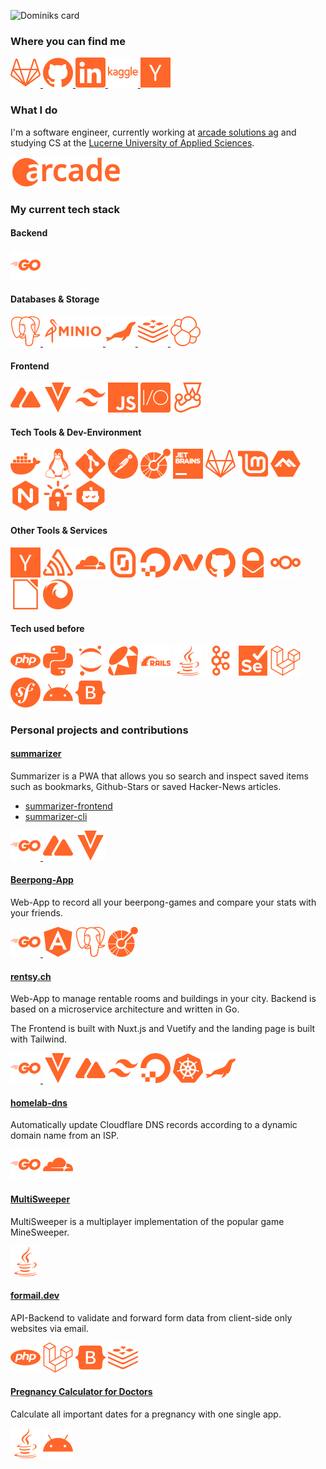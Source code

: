![Dominiks card](https://cardivo.vercel.app/api?name=Dominik&description=Software%20Engineer&image=https://avatars.githubusercontent.com/u/23583759?v=4&site=https://gitlab.com/dominikstraessle&pattern=topography&colorPattern=%23FF6629&opacity=0.2&fontColor=%23FF6629&github=dominikstraessle&linkedin=dominik-strässle)

### Where you can find me

<a href="https://gitlab.com/dominikstraessle" target="_blank">
<img height="48" src="assets/gitlab.svg" alt="gitlab">
</a>

<a href="https://github.com/dominikstraessle/" target="_blank">
<img height="48" src="assets/github.svg" alt="github">
</a>

<a href="https://www.linkedin.com/in/dominikstraessle/" target="_blank">
<img height="48" src="assets/linkedin.svg" alt="linkedin">
</a>

<a href="https://www.kaggle.com/dominikstraessle" target="_blank">
<img height="48" src="assets/kaggle.svg" alt="kaggle">
</a>

<a href="https://news.ycombinator.com/user?id=dominikstr" target="_blank">
<img height="48" src="assets/ycombinator.svg" alt="ycombinator">
</a>

### What I do
I'm a software engineer, currently working at [arcade solutions ag](https://www.arcade.ch/) and studying CS at the [Lucerne University of Applied Sciences](https://www.hslu.ch/en/lucerne-school-of-information-technology/).

<p>
<img height="48" src="assets/arc.svg" alt="arcade solutions ag">
</p>

### My current tech stack
#### Backend
<a href="https://go.dev/" target="_blank">
<img height="48" src="assets/go.svg" alt="go">
</a>

#### Databases & Storage
<a href="https://www.postgresql.org/" target="_blank">
<img height="48" src="assets/postgresql.svg" alt="postgresql">
</a>
<a href="https://min.io/" target="_blank">
<img height="48" src="assets/minioio-ar21.svg" alt="minioio">
</a>
<a href="https://mariadb.org//" target="_blank">
<img height="48" src="assets/mariadb.svg" alt="mariadb">
</a>
<a href="https://redis.io/" target="_blank">
<img height="48" src="assets/redis.svg" alt="redis">
</a>
<a href="https://www.elastic.co/elasticsearch/" target="_blank">
<img height="48" src="assets/elastic.svg" alt="elastic">
</a>

#### Frontend
<p>
<img height="48" src="assets/nuxtdotjs.svg" alt="nuxtjs">
<img height="48" src="assets/vuetify.svg" alt="vuetify">
<img height="48" src="assets/tailwindcss.svg" alt="tailwindcss">
<img height="48" src="assets/javascript.svg" alt="javascript">
<img height="48" src="assets/webdriverio.svg" alt="webdriverio">
<img height="48" src="assets/jest.svg" alt="jest">
</p>

#### Tech Tools & Dev-Environment
<p>
<img height="48" src="assets/docker.svg" alt="docker">
<img height="48" src="assets/linux.svg" alt="linux">
<img height="48" src="assets/git.svg" alt="git">
<img height="48" src="assets/postman.svg" alt="postman">
<img height="48" src="assets/openapiinitiative.svg" alt="openapiinitiative">
<img height="48" src="assets/jetbrains.svg" alt="jetbrains">
<img height="48" src="assets/gitlab.svg" alt="gitlab">
<img height="48" src="assets/linuxmint.svg" alt="linuxmint">
<img height="48" src="assets/alpinelinux.svg" alt="alpinelinux">
<img height="48" src="assets/nginx.svg" alt="nginx">
<img height="48" src="assets/letsencrypt.svg" alt="letsencrypt">
<img height="48" src="assets/dependabot.svg" alt="dependabot">
</p>

#### Other Tools & Services
<p>
<img height="48" src="assets/ycombinator.svg" alt="ycombinator">
<img height="48" src="assets/sentry.svg" alt="sentry">
<img height="48" src="assets/cloudflare.svg" alt="cloudflare">
<img height="48" src="assets/scaleway.svg" alt="scaleway">
<img height="48" src="assets/digitalocean.svg" alt="digitalocean">
<img height="48" src="assets/namecheap.svg" alt="namecheap">
<img height="48" src="assets/github.svg" alt="github">
<img height="48" src="assets/protonmail.svg" alt="protonmail.svg">
<img height="48" src="assets/nextcloud.svg" alt="nextcloud.svg">
<img height="48" src="assets/libreoffice.svg" alt="libreoffice">
<img height="48" src="assets/firefox.svg" alt="firefox">
</p>

#### Tech used before
<p>
<img height="48" src="assets/php.svg" alt="php">
<img height="48" src="assets/python.svg" alt="python">
<img height="48" src="assets/jupyter.svg" alt="jupyter">
<img height="48" src="assets/ruby.svg" alt="ruby">
<img height="48" src="assets/rubyonrails.svg" alt="rubyonrails">
<img height="48" src="assets/java.svg" alt="java">
<img height="48" src="assets/apachekafka.svg" alt="apachekafka">
<img height="48" src="assets/selenium.svg" alt="selenium">
<img height="48" src="assets/laravel.svg" alt="laravel">
<img height="48" src="assets/symfony.svg" alt="symfony">
<img height="48" src="assets/android.svg" alt="android">
<img height="48" src="assets/bootstrap.svg" alt="bootstrap">
</p>

### Personal projects and contributions
#### [summarizer](https://summarizer.straessle.me/)
Summarizer is a PWA that allows you so search and inspect saved items such as bookmarks, Github-Stars or saved Hacker-News articles.

- [summarizer-frontend](https://gitlab.com/summarizer/summarizer-frontend)  
- [summarizer-cli](https://gitlab.com/summarizer/summarizer-cli)

<p>
<a href="https://go.dev/" target="_blank">
<img height="48" src="assets/go.svg" alt="go">
</a>
<img height="48" src="assets/nuxtdotjs.svg" alt="nuxtjs">
<img height="48" src="assets/vuetify.svg" alt="vuetify">
</p>

#### [Beerpong-App](https://beerpong.bar)
Web-App to record all your beerpong-games and compare your stats with your friends.

<p>
<a href="https://go.dev/" target="_blank">
<img height="48" src="assets/go.svg" alt="go">
</a>
<img height="48" src="assets/angular.svg" alt="angular">
<img height="48" src="assets/postgresql.svg" alt="postgres">
<img height="48" src="assets/openapiinitiative.svg" alt="openapiinitiative">
</p>

#### [rentsy.ch](https://rentsy.ch/)
Web-App to manage rentable rooms and buildings in your city. Backend is based on a microservice architecture and written in Go.

The Frontend is built with Nuxt.js and Vuetify and the landing page is built with Tailwind.

<p>
<a href="https://go.dev/" target="_blank">
<img height="48" src="assets/go.svg" alt="go">
</a>
<img height="48" src="assets/vuetify.svg" alt="vuetify">
<img height="48" src="assets/nuxtdotjs.svg" alt="nuxtjs">
<img height="48" src="assets/tailwindcss.svg" alt="tailwindcss">
<img height="48" src="assets/digitalocean.svg" alt="digitalocean">
<img height="48" src="assets/kubernetes.svg" alt="kubernetes">
<img height="48" src="assets/mariadb.svg" alt="mariadb">
</p>

#### [homelab-dns](https://gitlab.com/dominikstraessle/homelab-dns)
Automatically update Cloudflare DNS records according to a dynamic domain name from an ISP.

<p>
<img height="48" src="assets/go.svg" alt="go">
<img height="48" src="assets/cloudflare.svg" alt="cloudflare">
</p>

#### [MultiSweeper](https://github.com/Aaronmacaron/MultiSweeper)
MultiSweeper is a multiplayer implementation of the popular game MineSweeper.

<img height="48" src="assets/java.svg" alt="go">

#### [formail.dev](https://formail.dev/)
API-Backend to validate and forward form data from client-side only websites via email.

<p>
<img height="48" src="assets/php.svg" alt="php">
<img height="48" src="assets/laravel.svg" alt="laravel">
<img height="48" src="assets/bootstrap.svg" alt="bootstrap">
<img height="48" src="assets/redis.svg" alt="redis">
</p>

#### [Pregnancy Calculator for Doctors](https://play.google.com/store/apps/details?id=ch.gibmit.straessle.dominik.schwangerschaftsrechner&hl=en&gl=US)
Calculate all important dates for a pregnancy with one single app.

<p>
<img height="48" src="assets/java.svg" alt="java">
<img height="48" src="assets/android.svg" alt="android">
</p>

